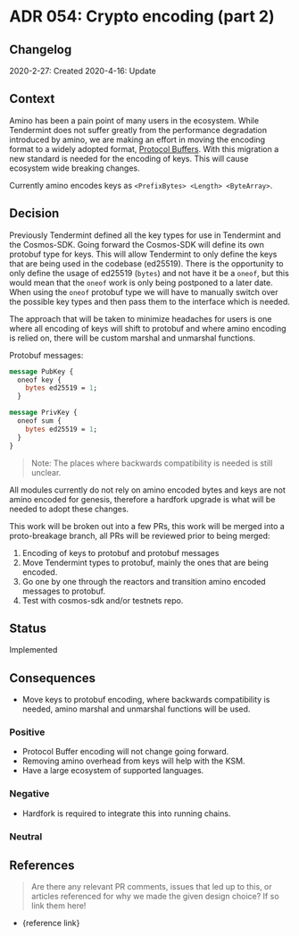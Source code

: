 # ADR 054: Crypto encoding (part 2)

## Changelog

2020-2-27: Created
2020-4-16: Update

## Context

Amino has been a pain point of many users in the ecosystem. While Tendermint does not suffer greatly from the performance degradation introduced by amino, we are making an effort in moving the encoding format to a widely adopted format, [Protocol Buffers](https://developers.google.com/protocol-buffers). With this migration a new standard is needed for the encoding of keys. This will cause ecosystem wide breaking changes.

Currently amino encodes keys as `<PrefixBytes> <Length> <ByteArray>`.

## Decision

Previously Tendermint defined all the key types for use in Tendermint and the Cosmos-SDK. Going forward the Cosmos-SDK will define its own protobuf type for keys. This will allow Tendermint to only define the keys that are being used in the codebase (ed25519).
There is the opportunity to only define the usage of ed25519 (`bytes`) and not have it be a `oneof`, but this would mean that the `oneof` work is only being postponed to a later date. When using the `oneof` protobuf type we will have to manually switch over the possible key types and then pass them to the interface which is needed.

The approach that will be taken to minimize headaches for users is one where all encoding of keys will shift to protobuf and where amino encoding is relied on, there will be custom marshal and unmarshal functions.

Protobuf messages:

```proto
message PubKey {
  oneof key {
    bytes ed25519 = 1;
  }

message PrivKey {
  oneof sum {
    bytes ed25519 = 1;
  }
}
```

> Note: The places where backwards compatibility is needed is still unclear.

All modules currently do not rely on amino encoded bytes and keys are not amino encoded for genesis, therefore a hardfork upgrade is what will be needed to adopt these changes.

This work will be broken out into a few PRs, this work will be merged into a proto-breakage branch, all PRs will be reviewed prior to being merged:

1. Encoding of keys to protobuf and protobuf messages
2. Move Tendermint types to protobuf, mainly the ones that are being encoded.
3. Go one by one through the reactors and transition amino encoded messages to protobuf.
4. Test with cosmos-sdk and/or testnets repo.

## Status

Implemented

## Consequences

- Move keys to protobuf encoding, where backwards compatibility is needed, amino marshal and unmarshal functions will be used.

### Positive

- Protocol Buffer encoding will not change going forward.
- Removing amino overhead from keys will help with the KSM.
- Have a large ecosystem of supported languages.

### Negative

- Hardfork is required to integrate this into running chains.

### Neutral

## References

> Are there any relevant PR comments, issues that led up to this, or articles referenced for why we made the given design choice? If so link them here!

- {reference link}
